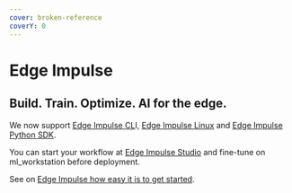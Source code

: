 ```yaml
---
cover: broken-reference
coverY: 0
---
```


# Edge Impulse

## Build. Train. Optimize. AI for the edge.

We now support [Edge Impulse CL](https://docs.edgeimpulse.com/docs/tools/edge-impulse-cli)I, [Edge Impulse Linux](https://docs.edgeimpulse.com/docs/tools/edge-impulse-for-linux) and [Edge Impulse Python SDK](https://docs.edgeimpulse.com/docs/tools/edge-impulse-python-sdk).&#x20;

You can start your workflow at [Edge Impulse Studio](https://docs.edgeimpulse.com/docs/edge-impulse-studio/dashboard) and fine-tune on ml\_workstation before deployment.&#x20;

See on [Edge Impulse how easy it is to get started](https://docs.edgeimpulse.com/docs).&#x20;

&#x20;
